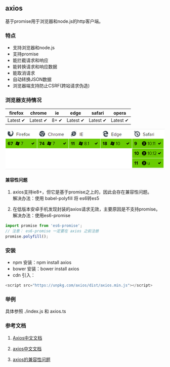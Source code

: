 ## axios
基于promise用于浏览器和node.js的http客户端。

### 特点
* 支持浏览器和node.js
* 支持promise
* 能拦截请求和响应
* 能转换请求和响应数据
* 能取消请求
* 自动转换JSON数据
* 浏览器端支持防止CSRF(跨站请求伪造)

### 浏览器支持情况
| firefox | chrome | ie | edge | safari | opera
| ------ | ------ | ------ | ------ | ------ | ------ |
| Latest ✔ | Latest ✔ | 8+ ✔ | Latest ✔ | Latest ✔ | Latest ✔ |
![axios兼容性](./image/兼容性.png)

#### 兼容性问题
1. axios支持ie8+，但它是基于promise之上的，因此会存在兼容性问题。<br/>
解决办法：使用 babel-polyfill 将 es6转es5

2. 在低版本安卓手机发现封装的axios请求无效，主要原因是不支持promise。<br/>
解决办法：使用es6-promise
```javascript
import promise from 'es6-promise';
// 注意： es6-promise 一定要在 axios 之前注册
promise.polyfill();
```


### 安装
* npm 安装：npm install axios
* bower 安装：bower install axios
* cdn 引入：
```javascript
<script src="https://unpkg.com/axios/dist/axios.min.js"></script>
```

### 举例
具体参照 ./index.js 和 axios.ts

### 参考文档
1. [Axios中文文档](https://blog.lee-cloud.xyz/post/1/Axios-zhong-wen-wen-dang)

2. [axios中文文档](https://www.jianshu.com/p/7a9fbcbb1114)

3. [axios的兼容性问题](https://www.jianshu.com/p/aac2240f3540)